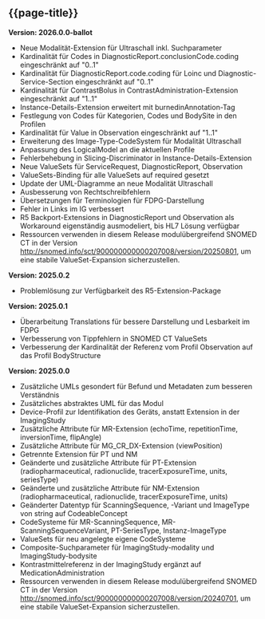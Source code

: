 ## {{page-title}}
**Version: 2026.0.0-ballot**
- Neue Modalität-Extension für Ultraschall inkl. Suchparameter
- Kardinalität für Codes in DiagnosticReport.conclusionCode.coding eingeschränkt auf "0..1"
- Kardinalität für DiagnosticReport.code.coding für Loinc und Diagnostic-Service-Section eingeschränkt auf "0..1"
- Kardinalität für ContrastBolus in ContrastAdministration-Extension eingeschränkt auf "1..1"
- Instance-Details-Extension erweitert mit burnedinAnnotation-Tag
- Festlegung von Codes für Kategorien, Codes und BodySite in den Profilen
- Kardinalität für Value in Observation eingeschränkt auf "1..1"
- Erweiterung des Image-Type-CodeSystem für Modalität Ultraschall
- Anpassung des LogicalModel an die aktuellen Profile
- Fehlerbehebung in Slicing-Discriminator in Instance-Details-Extension
- Neue ValueSets für ServiceRequest, DiagnosticReport, Observation
- ValueSets-Binding für alle ValueSets auf required gesetzt
- Update der UML-Diagramme an neue Modalität Ultraschall
- Ausbesserung von Rechtschreibfehlern
- Übersetzungen für Terminologien für FDPG-Darstellung
- Fehler in Links im IG verbessert
- R5 Backport-Extensions in DiagnosticReport und Observation als Workaround eigenständig ausmodeliert, bis HL7 Lösung verfügbar
- Ressourcen verwenden in diesem Release modulübergreifend SNOMED CT in der Version http://snomed.info/sct/900000000000207008/version/20250801, um eine stabile ValueSet-Expansion sicherzustellen.





**Version: 2025.0.2**
- Problemlösung zur Verfügbarkeit des R5-Extension-Package

**Version: 2025.0.1**
- Überarbeitung Translations für bessere Darstellung und Lesbarkeit im FDPG
- Verbesserung von Tippfehlern in SNOMED CT ValueSets
- Verbesserung der Kardinalität der Referenz vom Profil Observation auf das Profil BodyStructure

**Version: 2025.0.0**

- Zusätzliche UMLs gesondert für Befund und Metadaten zum besseren Verständnis
- Zusätzliches abstraktes UML für das Modul
- Device-Profil zur Identifikation des Geräts, anstatt Extension in der ImagingStudy
- Zusätzliche Attribute für MR-Extension (echoTime, repetitionTime, inversionTime, flipAngle)
- Zusätzliche Attribute für MG_CR_DX-Extension (viewPosition)
- Getrennte Extension für PT und NM
- Geänderte und zusätzliche Attribute für PT-Extension (radiopharmaceutical, radionuclide, tracerExposureTime, units, seriesType)
- Geänderte und zusätzliche Attribute für NM-Extension (radiopharmaceutical, radionuclide, tracerExposureTime, units)
- Geänderter Datentyp für ScanningSequence, -Variant und ImageType von string auf CodeableConcept
- CodeSysteme für MR-ScanningSequence, MR-ScanningSequenceVariant, PT-SeriesType, Instanz-ImageType
- ValueSets für neu angelegte eigene CodeSysteme
- Composite-Suchparameter für ImagingStudy-modality und ImagingStudy-bodysite
- Kontrastmittelreferenz in der ImagingStudy ergänzt auf MedicationAdministration
- Ressourcen verwenden in diesem Release modulübergreifend SNOMED CT in der Version http://snomed.info/sct/900000000000207008/version/20240701, um eine stabile ValueSet-Expansion sicherzustellen.